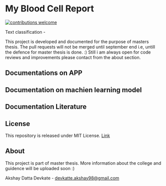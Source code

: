 # My Blood Cell Report 
[![contributions welcome](https://img.shields.io/badge/contributions-welcome-brightgreen.svg?style=flat)](https://github.com/dwyl/esta/issues)


Text classification - 

This project is developed and documented for the purpose of masters thesis. The pull requests will not be merged until september end i.e, untill the defence for master thesis is done. :) Still i am always open for code reviews and improvements please contact from the about section. 

## Documentations on APP


## Documentation on machien learning model


## Documentation Literature 


## License 
This repository is released under MIT License. [Link](https://github.com/AkshayDevkate/CoreML/blob/main/LICENSE)

## About
This project is part of master thesis. More information about the college and guidence will be uploaded soon :)

Akshay Datta Devkate - devkatte.akshay98@gmail.com








